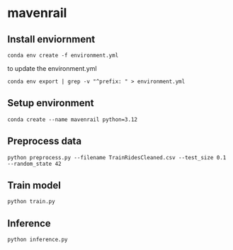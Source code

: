 # mavenrail

## Install enviornment

```
conda env create -f environment.yml
```

to update the environment.yml

```
conda env export | grep -v "^prefix: " > environment.yml
```

## Setup environment
```
conda create --name mavenrail python=3.12
```

## Preprocess data
```
python preprocess.py --filename TrainRidesCleaned.csv --test_size 0.1 --random_state 42
```

## Train model
```
python train.py
```

## Inference
```
python inference.py
```
